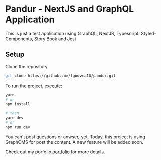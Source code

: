 # Pandur - NextJS and GraphQL Application

<p>This is just a test application using GraphQL, NextJS, Typescript, Styled-Components, Story Book and Jest</p>

## Setup
Clone the repository
```bash
git clone https://github.com/fgouvea10/pandur.git
```
To run the project, execute:
```bash
yarn
# or
npm install

# then
yarn dev
# or
npm run dev
```

You can't post questions or anwser, yet. Today, this project is using GraphCMS for post the content.
A new feature will be added soon.

Check out my porfolio [portfolio](https://www.felipegouvea.com) for more details.
